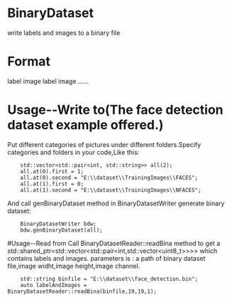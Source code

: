 # BinaryDataset
write labels and images to a binary file
# Format
label image label image ......
# Usage--Write to(The face detection dataset example offered.)

Put different categories of pictures under different folders.Specify categories and folders in your code,Like this:
```
	std::vector<std::pair<int, std::string>> all(2);
	all.at(0).first = 1;
	all.at(0).second = "E:\\dataset\\TrainingImages\\FACES";
	all.at(1).first = 0;
	all.at(1).second = "E:\\dataset\\TrainingImages\\NFACES";
```
And call genBinaryDataset method in BinaryDatasetWriter generate binary dataset:
```
	BinaryDatasetWriter bdw;
	bdw.genBinaryDataset(all);
```

#Usage--Read from
Call BinaryDatasetReader::readBina method to get a std::shared_ptr<std::vector<std::pair<int,std::vector<uint8_t>>>> which contains labels and images.
parameters is : a path of binary dataset file,image widht,image height,image channel.
```
	std::string binfile = "E:\\dataset\\face_detection.bin";
	auto labelAndImages = BinaryDatasetReader::readBina(binfile,19,19,1);
```



